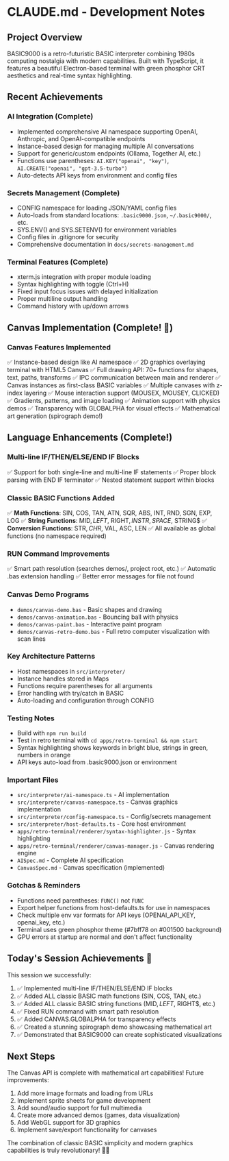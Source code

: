 # CLAUDE.md - Development Notes

## Project Overview
BASIC9000 is a retro-futuristic BASIC interpreter combining 1980s computing nostalgia with modern capabilities. Built with TypeScript, it features a beautiful Electron-based terminal with green phosphor CRT aesthetics and real-time syntax highlighting.

## Recent Achievements

### AI Integration (Complete)
- Implemented comprehensive AI namespace supporting OpenAI, Anthropic, and OpenAI-compatible endpoints
- Instance-based design for managing multiple AI conversations
- Support for generic/custom endpoints (Ollama, Together AI, etc.)
- Functions use parentheses: `AI.KEY("openai", "key")`, `AI.CREATE("openai", "gpt-3.5-turbo")`
- Auto-detects API keys from environment and config files

### Secrets Management (Complete)
- CONFIG namespace for loading JSON/YAML config files
- Auto-loads from standard locations: `.basic9000.json`, `~/.basic9000/`, etc.
- SYS.ENV() and SYS.SETENV() for environment variables
- Config files in .gitignore for security
- Comprehensive documentation in `docs/secrets-management.md`

### Terminal Features (Complete)
- xterm.js integration with proper module loading
- Syntax highlighting with toggle (Ctrl+H)
- Fixed input focus issues with delayed initialization
- Proper multiline output handling
- Command history with up/down arrows

## Canvas Implementation (Complete! 🎨)

### Canvas Features Implemented
✅ Instance-based design like AI namespace
✅ 2D graphics overlaying terminal with HTML5 Canvas
✅ Full drawing API: 70+ functions for shapes, text, paths, transforms
✅ IPC communication between main and renderer
✅ Canvas instances as first-class BASIC variables
✅ Multiple canvases with z-index layering
✅ Mouse interaction support (MOUSEX, MOUSEY, CLICKED)
✅ Gradients, patterns, and image loading
✅ Animation support with physics demos
✅ Transparency with GLOBALPHA for visual effects
✅ Mathematical art generation (spirograph demo!)

## Language Enhancements (Complete!)

### Multi-line IF/THEN/ELSE/END IF Blocks
✅ Support for both single-line and multi-line IF statements
✅ Proper block parsing with END IF terminator
✅ Nested statement support within blocks

### Classic BASIC Functions Added
✅ **Math Functions**: SIN, COS, TAN, ATN, SQR, ABS, INT, RND, SGN, EXP, LOG
✅ **String Functions**: MID$, LEFT$, RIGHT$, INSTR, SPACE$, STRING$
✅ **Conversion Functions**: STR$, CHR$, VAL, ASC, LEN
✅ All available as global functions (no namespace required)

### RUN Command Improvements
✅ Smart path resolution (searches demos/, project root, etc.)
✅ Automatic .bas extension handling
✅ Better error messages for file not found

### Canvas Demo Programs
- `demos/canvas-demo.bas` - Basic shapes and drawing
- `demos/canvas-animation.bas` - Bouncing ball with physics
- `demos/canvas-paint.bas` - Interactive paint program
- `demos/canvas-retro-demo.bas` - Full retro computer visualization with scan lines

### Key Architecture Patterns
- Host namespaces in `src/interpreter/`
- Instance handles stored in Maps
- Functions require parentheses for all arguments
- Error handling with try/catch in BASIC
- Auto-loading and configuration through CONFIG

### Testing Notes
- Build with `npm run build`
- Test in retro terminal with `cd apps/retro-terminal && npm start`
- Syntax highlighting shows keywords in bright blue, strings in green, numbers in orange
- API keys auto-load from .basic9000.json or environment

### Important Files
- `src/interpreter/ai-namespace.ts` - AI implementation
- `src/interpreter/canvas-namespace.ts` - Canvas graphics implementation
- `src/interpreter/config-namespace.ts` - Config/secrets management
- `src/interpreter/host-defaults.ts` - Core host environment
- `apps/retro-terminal/renderer/syntax-highlighter.js` - Syntax highlighting
- `apps/retro-terminal/renderer/canvas-manager.js` - Canvas rendering engine
- `AISpec.md` - Complete AI specification
- `CanvasSpec.md` - Canvas specification (implemented)

### Gotchas & Reminders
- Functions need parentheses: `FUNC()` not `FUNC`
- Export helper functions from host-defaults.ts for use in namespaces
- Check multiple env var formats for API keys (OPENAI_API_KEY, openai_key, etc.)
- Terminal uses green phosphor theme (#7bff78 on #001500 background)
- GPU errors at startup are normal and don't affect functionality

## Today's Session Achievements 🚀

This session we successfully:
1. ✅ Implemented multi-line IF/THEN/ELSE/END IF blocks
2. ✅ Added ALL classic BASIC math functions (SIN, COS, TAN, etc.)
3. ✅ Added ALL classic BASIC string functions (MID$, LEFT$, RIGHT$, etc.)
4. ✅ Fixed RUN command with smart path resolution
5. ✅ Added CANVAS.GLOBALPHA for transparency effects
6. ✅ Created a stunning spirograph demo showcasing mathematical art
7. ✅ Demonstrated that BASIC9000 can create sophisticated visualizations

## Next Steps

The Canvas API is complete with mathematical art capabilities! Future improvements:
1. Add more image formats and loading from URLs
2. Implement sprite sheets for game development
3. Add sound/audio support for full multimedia
4. Create more advanced demos (games, data visualization)
5. Add WebGL support for 3D graphics
6. Implement save/export functionality for canvases

The combination of classic BASIC simplicity and modern graphics capabilities is truly revolutionary! 🎨✨